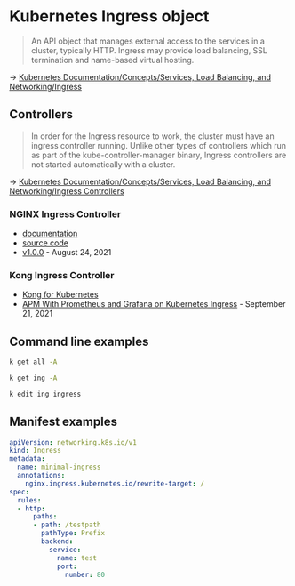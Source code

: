 # Kubernetes Ingress object

> An API object that manages external access to the services in a cluster, typically HTTP. Ingress may provide load balancing, SSL termination and name-based virtual hosting.

→ [Kubernetes Documentation/Concepts/Services, Load Balancing, and Networking/Ingress](https://kubernetes.io/docs/concepts/services-networking/ingress/)

## Controllers

> In order for the Ingress resource to work, the cluster must have an ingress controller running. Unlike other types of controllers which run as part of the kube-controller-manager binary, Ingress controllers are not started automatically with a cluster.

→ [Kubernetes Documentation/Concepts/Services, Load Balancing, and Networking/Ingress Controllers](https://kubernetes.io/docs/concepts/services-networking/ingress-controllers/)

### NGINX Ingress Controller

* [documentation](https://kubernetes.github.io/ingress-nginx/)
* [source code](https://github.com/kubernetes/ingress-nginx)
* [v1.0.0](https://github.com/kubernetes/ingress-nginx/releases/tag/controller-v1.0.0) - August 24, 2021

### Kong Ingress Controller

* [Kong for Kubernetes](https://konghq.com/solutions/kubernetes-ingress/)
* [APM With Prometheus and Grafana on Kubernetes Ingress](https://konghq.com/blog/prometheus-grafana-kubernetes/) - September 21, 2021

## Command line examples

```bash
k get all -A

k get ing -A

k edit ing ingress
```

## Manifest examples

```yaml
apiVersion: networking.k8s.io/v1
kind: Ingress
metadata:
  name: minimal-ingress
  annotations:
    nginx.ingress.kubernetes.io/rewrite-target: /
spec:
  rules:
  - http:
      paths:
      - path: /testpath
        pathType: Prefix
        backend:
          service:
            name: test
            port:
              number: 80
```
